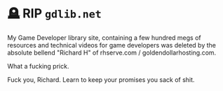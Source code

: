 # 🪦 RIP `gdlib.net`

My Game Developer library site, containing a few hundred megs of resources and
technical videos for game developers was deleted by the absolute bellend
"Richard H" of rhserve.com / goldendollarhosting.com.

What a fucking prick.

Fuck you, Richard. Learn to keep your promises you sack of shit.

